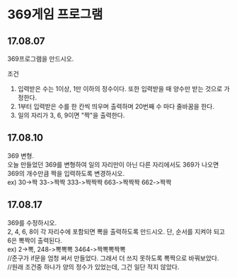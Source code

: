 # 369게임 프로그램
## 17.08.07
369프로그램을 만드시오.  

조건  
1) 입력받은 수는 1이상, 1만 이하의 정수이다. 또한 입력받을 때 양수만 받는 것으로 가정한다.
2) 1부터 입력받은 수를 한 칸씩 띄우며 출력하며 20번째 수 마다 줄바꿈을 한다.
3) 일의 자리가 3, 6, 9이면 "짝"을 출력한다.

## 17.08.10
369 변형.  
오늘 만들었던 369를 변형하여 일의 자리만이 아닌 다른 자리에서도 369가 나오면 369의 개수만큼 짝을 입력하도록 변경하시오.  
ex) 30->짝 33->짝짝 333->짝짝짝 663->짝짝짝 662->짝짝

## 17.08.17
369를 수정하시오.  
2, 4, 6, 8이 각 자리수에 포함되면 뽁을 출력하도록 만드시오. 단, 순서를 지켜야 되고 6은 뽁짝이 출력된다.  
ex) 2->뽁, 248->뽁뽁뽁 3464->짝뽁뽁짝뽁  
//준구가 if문을 엄청 써서 만들었다. 그래서 더 쓰지 못하도록 뽁짝으로 바꿔보았다.  
//원래 조건중 하나가 양의 정수가 있었는데, 그건 일단 적지 않았다.